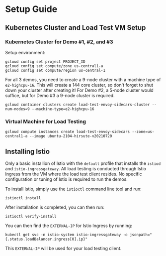 # Setup Guide

## Kubernetes Cluster and Load Test VM Setup

### Kubernetes Cluster for Demo #1, #2, and #3

Setup environment:

```
gcloud config set project PROJECT_ID
gcloud config set compute/zone us-central1-a
gcloud config set compute/region us-central-1
```

For all 3 demos, you need to create a 9-node cluster with a machine type of `e2-highcpu-16`. This will create a 144 core cluster, so don't forget to shut down your cluster after creating it! For Demo #2, a 5-node cluster would suffice, but for Demo #3 a 9-node cluster is required. 

```
gcloud container clusters create load-test-envoy-sidecars-cluster --num-nodes=9 --machine-type=e2-highcpu-16
```

### Virtual Machine for Load Testing

```
gcloud compute instances create load-test-envoy-sidecars --zone=us-central1-a --image ubuntu-2104-hirsute-v20210720
```

## Installing Istio

Only a basic installion of Istio with the `default` profile that installs the `istiod` and `istio-ingressgateway`. All load testing is conducted through Istio Ingress from the VM where the load test client resides. No specific configuration or tuning of Istio is required to run the demos.

To install Istio, simply use the `istioctl` command line tool and run:

```
istioctl install
```

After installation is completed, you can then run:

```
istioctl verify-install
```

You can then find the `EXTERNAL-IP` for Istio Ingress by running:

```
kubectl get svc -n istio-system istio-ingressgateway -o jsonpath="{.status.loadBalancer.ingress[0].ip}"
```

This `EXTERNAL-IP` will be used for your load testing client.

